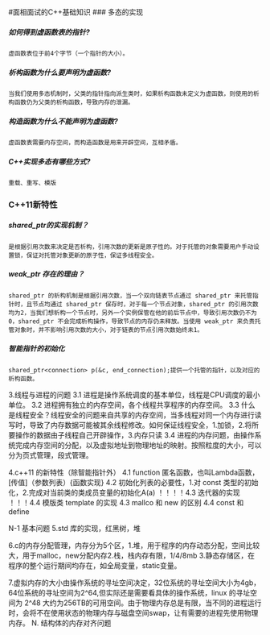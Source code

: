 <div align="left">
#面相面试的C++基础知识
### 多态的实现

##### 如何得到虚函数表的指针?
    虚函数表位于前4个字节（一个指针的大小）。


##### 析构函数为什么要声明为虚函数?
    当我们使用多态机制时，父类的指针指向派生类时，如果析构函数未定义为虚函数，则使用的析构函数仍为父类的析构函数，导致内存的泄漏。

##### 构造函数为什么不能声明为虚函数?
    虚函数表需要内存空间，而构造函数是用来开辟空间，互相矛盾。

##### C++实现多态有哪些方式?
    重载、重写、模版

### C++11新特性

##### shared_ptr的实现机制？
    是根据引用次数来决定是否析构，引用次数的更新是原子性的。对于托管的对象需要用户手动设置锁，保证对托管对象更新的原子性，保证多线程安全。

##### weak_ptr 存在的理由？
    shared_ptr 的析构机制是根据引用次数，当一个双向链表节点通过 shared_ptr 来托管指针时，且节点均通过 shared_ptr 保存时，对于每一个节点对象，shared_ptr 的引用次数均为2，当我们想析构一个节点时，另外一个实例保管在他的前后节点中，导致引用次数仍不为0，shared_ptr 不会完成析构操作，导致节点的内存仍未释放。当使用 weak_ptr 来负责托管对象时，并不影响引用次数的大小，对于链表的节点引用次数始终未1。

##### 智能指针的初始化
    shared_ptr<connection> p(&c, end_connection);提供一个托管的指针，以及对应的析构函数。




3.线程与进程的问题
3.1 进程是操作系统调度的基本单位，线程是CPU调度的最小单位。
3.2 进程拥有独立的内存空间，各个线程共享程序的内存空间。
3.3 什么是线程安全？线程安全的问题来自共享的内存空间，当多线程对同一个内存进行读写时，导致了内存数据可能被其余线程修改。如何保证线程安全，1.加锁，2.将所要操作的数据由子线程自己开辟操作，3.内存只读
3.4 进程的内存问题，由操作系统完成内存空间的分配，以及虚拟地址到物理地址的映射。按照粒度的大小，可以分为页式管理，段式管理。

4.c++11 的新特性（除智能指针外）
4.1 function 匿名函数，也叫Lambda函数，[传值]（参数列表）{函数实现}
4.2 初始化列表的必要性，1.对 const 类型的初始化，2.完成对当前类的类成员变量的初始化A(a)
！！！！4.3 迭代器的实现
！！！4.4 模版类 template<T> 的实现
4.3 mallco 和 new 的区别
4.4 const 和 define

N-1 基本问题
5.std 库的实现，红黑树，堆

6.c的内存分配管理，内存分为5个区，1.堆，用于程序的内存动态分配，空间比较大，用于malloc，new分配内存2.栈，栈内存有限，1/4/8mb 3.静态存储区，在程序的整个运行期间均存在，如全局变量，static变量。

7.虚拟内存的大小由操作系统的寻址空间决定，32位系统的寻址空间大小为4gb，64位系统的寻址空间为2^64,但实际还是需要看具体的操作系统，linux 的寻址空间为 2^48 大约为256TB的可用空间。由于物理内存总是有限，当不同的进程运行时，会将不在使用状态的物理内存与磁盘空间swap，让有需要的进程先使用物理内存。
N. 结构体的内存对齐问题


